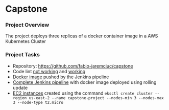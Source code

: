 # Capstone

### Project Overview
The project deploys three replicas of a docker container image in a AWS Kubernetes Cluster

### Project Tasks
* Repository: https://github.com/fabio-jaremciuc/capstone
* Code lint [not working](files/lint_error.pdf) and [working](files/lint_success.pdf ) 
* [Docker image](https://hub.docker.com/r/fabioj/capstone-project) pushed by the Jenkins pipeline
* [Complete Jenkins pipeline](files/complete_pipeline.pdf) with docker image deployed using rolling update
* [EC2 instances](files/eks_instances.png) created using the command
``` eksctl create cluster --region us-east-2 --name capstone-project --nodes-min 3 --nodes-max 3 --node-type t2.micro ``` 
